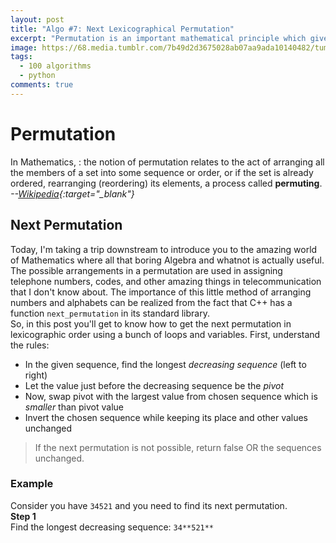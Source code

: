 ```yaml
---
layout: post
title: "Algo #7: Next Lexicographical Permutation"
excerpt: "Permutation is an important mathematical principle which gives a way to arrange things. This algorithm finds the next permutation in lexicographical order."
image: https://68.media.tumblr.com/7b49d2d3675028ab07aa9ada10140482/tumblr_omnpkkeJWj1w0dccho1_400.gif
tags: 
  - 100 algorithms
  - python
comments: true
---
```

# Permutation
In Mathematics,
:  the notion of permutation relates to the act of arranging all the members of a set into some sequence or order, or if the set is already ordered, rearranging (reordering) its elements, a process called **permuting**. <cite>--[Wikipedia](https://en.wikipedia.org/wiki/Permutation){:target="_blank"}</cite>

## Next Permutation
Today, I'm taking a trip downstream to introduce you to the amazing world of Mathematics where all that boring Algebra and whatnot is actually useful. The possible arrangements in a permutation are used in assigning telephone numbers, codes, and other amazing things in telecommunication that I don't know about. The importance of this little method of arranging numbers and alphabets can be realized from the fact that C++ has a function `next_permutation` in its standard library.<br />
So, in this post you'll get to know how to get the next permutation in lexicographic order using a bunch of loops and variables. First, understand the rules:
* In the given sequence, find the longest _decreasing sequence_ (left to right)
* Let the value just before the decreasing sequence be the _pivot_
* Now, swap pivot with the largest value from chosen sequence which is _smaller_ than pivot value
* Invert the chosen sequence while keeping its place and other values unchanged

> If the next permutation is not possible, return false OR the sequences unchanged.

### Example
Consider you have `34521` and you need to find its next permutation. <br />
**Step 1**<br />
Find the longest decreasing sequence: `34**521**`<br />